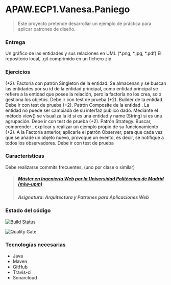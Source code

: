 # APAW.ECP1.Vanesa.Paniego
> Este proyecto pretende desarrollar un ejemplo de práctica para aplicar patrones de diseño.

### Entrega
Un gráfico de las entidades y sus relaciones en UML (*.png, *.jpg, *.pdf)
El repositorio local,  .git comprimido en un fichero zip

### Ejercicios
(+2). Factoría con patrón Singleton de la entidad. Se almacenan y se buscan las entidades por su id de la entidad principal, como entidad principal se refiere a la entidad que posee la relación, pero la factoría no los crea, solo gestiona los objetos. Debe ir con test de prueba
(+2). Builder de la entidad. Debe ir con test de prueba
(+2). Patrón Composite de la entidad . La entidad no puede ser cambiada de su interfaz publico dado. Mediante el método view() se visualiza la id si es una entidad y name (String) si es una agrupación. Debe ir con test de prueba
(+2). Patrón Strategy. Buscar, comprender , explicar y realizar un ejemplo propio de su funcionamiento
(+2). A la Factoría anterior,  aplicarle el patrón Observer, para que cada vez que se añade un objeto nuevo, provoque un evento, es decir, se notifique a todos los observadores.  Debe ir con test de prueba

### Características
Debe realizarse commits frecuentes, (uno por clase o similar)

> ##### [Máster en Ingeniería Web por la Universidad Politécnica de Madrid (miw-upm)](http://miw.etsisi.upm.es)
> ##### Asignatura: *Arquitectura y Patrones para Aplicaciones Web*

### Estado del código

[![Build Status](https://travis-ci.org/vpaniego/APAW.ECP1.PD.Vanesa.Paniego.svg?branch=develop)](https://travis-ci.org/vpaniego/APAW.ECP1.PD.Vanesa.Paniego)

![Quality Gate](https://sonarcloud.io/api/project_badges/measure?project=es.upm.miw%3APAW.ECP1.PD.Vanesa.Paniego&metric=alert_status)


### Tecnologías necesarias
* Java
* Maven
* GitHub
* Travis-ci
* Sonarcloud
